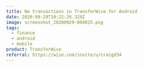 ```yaml
---
title: No transactions in TransferWise for Android
date: 2020-09-29T10:22:26.329Z
image: screenshot_20200929-004025.png
tags:
  - finance
  - android
  - mobile
product: TransferWise
referral: https://wise.com/invite/u/craigd34
---
```

